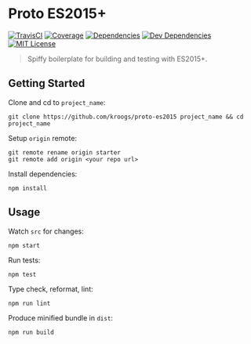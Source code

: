 # Proto ES2015+

[![TravisCI](https://img.shields.io/travis/kroogs/proto-es2015.svg)](https://travis-ci.org/kroogs/yaemit)
[![Coverage](https://img.shields.io/coveralls/kroogs/proto-es2015.svg)](https://coveralls.io/github/kroogs/es2015)
[![Dependencies](https://img.shields.io/david/kroogs/proto-es2015.svg)]()
[![Dev Dependencies](https://img.shields.io/david/dev/kroogs/proto-es2015.svg)]()
[![MIT License](https://img.shields.io/github/license/kroogs/proto-es2015.svg)](https://spdx.org/licenses/MIT)

> Spiffy boilerplate for building and testing with ES2015+.

## Getting Started

  Clone and cd to `project_name`:
  ```
  git clone https://github.com/kroogs/proto-es2015 project_name && cd project_name
  ```

  Setup `origin` remote:
  ```
  git remote rename origin starter
  git remote add origin <your repo url>
  ```

  Install dependencies:
  ```
  npm install
  ```

## Usage

  Watch `src` for changes:
  ```
  npm start
  ```

  Run tests:
  ```
  npm test
  ```

  Type check, reformat, lint:
  ```
  npm run lint
  ```

  Produce minified bundle in `dist`:
  ```
  npm run build
  ```
